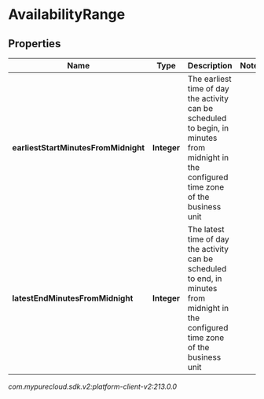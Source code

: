 # AvailabilityRange


## Properties

| Name | Type | Description | Notes |
| ------------ | ------------- | ------------- | ------------- |
| **earliestStartMinutesFromMidnight** | **Integer** | The earliest time of day the activity can be scheduled to begin, in minutes from midnight in the configured time zone of the business unit |  |
| **latestEndMinutesFromMidnight** | **Integer** | The latest time of day the activity can be scheduled to end, in minutes from midnight in the configured time zone of the business unit |  |




_com.mypurecloud.sdk.v2:platform-client-v2:213.0.0_
